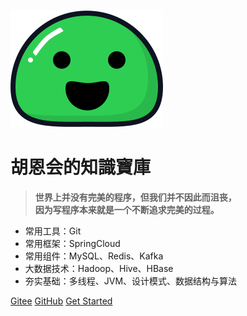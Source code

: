 [comment]: <> (![logo]&#40;https://docsify.js.org/_media/icon.svg&#41;)
![logo](img/docsify_icon.svg)

# 胡恩会的知識寶庫

> **世界上并没有完美的程序，但我们并不因此而沮丧，**   
> **因为写程序本来就是一个不断追求完美的过程。**

* 常用工具：Git
* 常用框架：SpringCloud
* 常用组件：MySQL、Redis、Kafka
* 大数据技术：Hadoop、Hive、HBase
* 夯实基础：多线程、JVM、设计模式、数据结构与算法


[Gitee](https://gitee.com/huenhui/)
[GitHub](https://github.com/en-hui/en-hui)
[Get Started](README.md)
